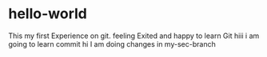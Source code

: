 # hello-world
This my first Experience on git. feeling Exited and happy to learn Git
hiii i am going to learn commit 
hi I am  doing changes in my-sec-branch
